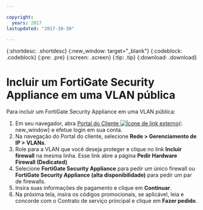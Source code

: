 ```yaml
---

copyright:
  years: 2017
lastupdated: "2017-10-30"

---
```


{:shortdesc: .shortdesc}
{:new_window: target="_blank"}
{:codeblock: .codeblock}
{:pre: .pre}
{:screen: .screen}
{:tip: .tip}
{:download: .download}

# Incluir um FortiGate Security Appliance em uma VLAN pública

Para incluir um FortiGate Security Appliance em uma VLAN pública:

1. Em seu navegador, abra [Portal do Cliente ![Ícone de link externo](../../icons/launch-glyph.svg "Ícone de link externo")](https://control.softlayer.com/){: new_window} e efetue login em sua conta.
2. Na navegação do Portal do cliente, selecione **Rede > Gerenciamento de IP > VLANs**.
3. Role para a VLAN que você deseja proteger e clique no link **Incluir firewall** na mesma linha. Esse link abre a página **Pedir Hardware Firewall (Dedicated)**
4. Selecione **FortiGate Security Appliance** para pedir um único firewall ou **FortiGate Security Appliance (alta disponibilidade)** para pedir um par de firewalls. 
5. Insira suas informações de pagamento e clique em **Continuar**.
6. Na próxima tela, insira os códigos promocionais, se aplicável, leia e concorde com o Contrato de serviço principal e clique em **Fazer pedido**. 
